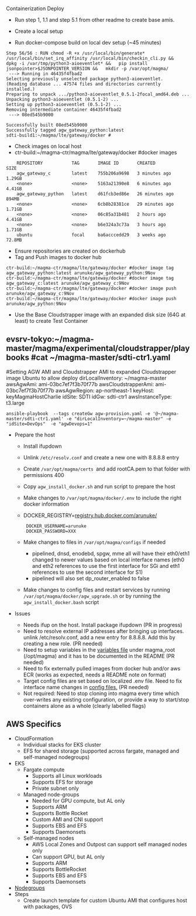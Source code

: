  Containerization Deploy

* Run step 1, 1.1 and step 5.1 from other readme to create base amis.

* Create a local setup

* Run docker-compose build on local dev setup (~45 minutes)

```
Step 56/56 : RUN chmod -R +x /usr/local/bin/generate* /usr/local/bin/set_irq_affinity /usr/local/bin/checkin_cli.py &&   dpkg -i /var/tmp/python3-aioeventlet* &&   pip install jsonpointer>$JSONPOINTER_VERSION &&   mkdir -p /var/opt/magma/
 ---> Running in 46435f4fbad2
Selecting previously unselected package python3-aioeventlet.
(Reading database ... 47574 files and directories currently installed.)
Preparing to unpack .../python3-aioeventlet_0.5.1-2focal_amd64.deb ...
Unpacking python3-aioeventlet (0.5.1-2) ...
Setting up python3-aioeventlet (0.5.1-2) ...
Removing intermediate container 46435f4fbad2
 ---> 08ed545b9000

Successfully built 08ed545b9000
Successfully tagged agw_gateway_python:latest
sdti-build1:~/magma/lte/gateway/docker #
```
* Check images on local host
* ctr-build:~/magma-ctr/magma/lte/gateway/docker #docker images

```
    REPOSITORY           TAG       IMAGE ID       CREATED          SIZE
    agw_gateway_c        latest    755b206a9698   3 minutes ago    1.29GB
    <none>               <none>    5163a21390e8   6 minutes ago    4.41GB
    agw_gateway_python   latest    d61fcb3ed86e   26 minutes ago   894MB
    <none>               <none>    6cb8b28381ce   29 minutes ago   1.71GB
    <none>               <none>    06c85a31b481   2 hours ago      4.41GB
    <none>               <none>    b6e324a3c73a   3 hours ago      1.71GB
    ubuntu               focal     ba6acccedd29   3 weeks ago      72.8MB
```

* Ensure repositories are created on dockerhub
* Tag and Push images to docker hub

```
ctr-build:~/magma-ctr/magma/lte/gateway/docker #docker image tag agw_gateway_python:latest arunuke/agw_gateway_python:9Nov
ctr-build:~/magma-ctr/magma/lte/gateway/docker #docker image tag agw_gateway_c:latest arunuke/agw_gateway_c:9Nov
ctr-build:~/magma-ctr/magma/lte/gateway/docker #docker image push arunuke/agw_gateway_c:9Nov
ctr-build:~/magma-ctr/magma/lte/gateway/docker #docker image push arunuke/agw_python:9Nov
```

* Use the Base Cloudstrapper image with an expanded disk size (64G at least) to create Test Container


evsrv-tokyo:~/magma-master/magma/experimental/cloudstrapper/playbooks #cat ~/magma-master/sdti-ctr1.yaml
---
#Setting AGW AMI and Cloudstrapper AMI to expanded Cloudstrapper image Ubuntu to allow deploy
dirLocalInventory: ~/magma-master
awsAgwAmi: ami-03bc7ef7f3b70f77b
awsCloudstrapperAmi: ami-03bc7ef7f3b70f77b
awsAgwRegion: ap-northeast-1
keyHost: keyMagmaHostCharlie
idSite: SDTI
idGw: sdti-ctr1
awsInstanceType: t3.large

```
ansible-playbook  --tags createGw agw-provision.yaml -e '@~/magma-master/sdti-ctr1.yaml' -e "dirLocalInventory=~/magma-master" -e "idSite=DevOps"  -e "agwDevops=1"
```

* Prepare the host
    * Install ifupdown
    * Unlink `/etc/resolv.conf` and create a new one with 8.8.8.8 entry
    * Create `/var/opt/magma/certs `and add rootCA.pem to that folder with permissions 400
    * Copy `agw_install_docker.sh` and run script to prepare the host
    * Make changes to `/var/opt/magma/docker/.env` to include the right docker information
    * DOCKER_REGISTRY=[registry.hub.docker.com/arunuke/](http://registry.hub.docker.com/arunuke/)

       ```
        DOCKER_USERNAME=arunuke
        DOCKER_PASSWORD=XXX
       ```

    * Make changes to files in `/var/opt/magma/configs` if needed
        * pipelined, dnsd, enodebd, spgw, mme all will have their eth0/eth1 changed to newer values based on local interface names (eth0 and eth2 references to use the first interface for SGi and eth1 references to use the second interface for S1)
        * pipelined will also set dp_router_enabled to false
    * Make changes to config files and restart services by running `/var/opt/magma/docker/agw_upgrade.sh` or by running the `agw_install_docker.bash` script


* Issues
    * Needs ifup on the host. Install package ifupdown (PR in progress)
    * Need to resolve external IP addresses after bringing up interfaces. unlink /etc/resolv.conf, add a new entry for 8.8.8.8. Add this by creating a new role. (PR needed)
    * Need to setup variables in the [variables file](https://github.com/magma/magma/tree/master/lte/gateway/deploy/roles/agw_docker/vars) under magma_root (/opt/magma) and it has to be documented in the README (PR needed)
    * Need to fix externally pulled images from docker hub and/or aws ECR (works as expected, needs a README note on format)
    * Target config files are set based on localized .env file. Need to fix interface name changes in [config files.](https://github.com/magma/magma/tree/master/lte/gateway/configs) (PR needed)
    * Not required: Need to stop cloning into magma every time which over-writes any existing configuration, or provide a way to start/stop containers alone as a whole (clearly labelled flags)

## AWS Specifics

* CloudFormation
    * Individual stacks for EKS cluster
    * EFS for shared storage (supported across fargate, managed and self-managed nodegroups)
* EKS
    * Fargate compute
        * Supports all Linux workloads
        * Supports EFS for storage
        * Private subnet only
    * Managed node-groups
        * Needed for GPU compute, but AL only
        * Supports ARM
        * Supports Bottle Rocket
        * Custom AMI and CNI support
        * Supports EBS and EFS
        * Supports Daemonsets
    * Self-managed nodes
        * AWS Local Zones and Outpost can support self managed nodes only
        * Can support GPU, but AL only
        * Supports ARM
        * Supports BottleRocket
        * Supports EBS and EFS
        * Supports Daemonsets
* [Nodegroups](https://docs.aws.amazon.com/eks/latest/userguide/eks-compute.html)
* Steps
    * Create launch template for custom Ubuntu AMI that configures host with packages, OVS
